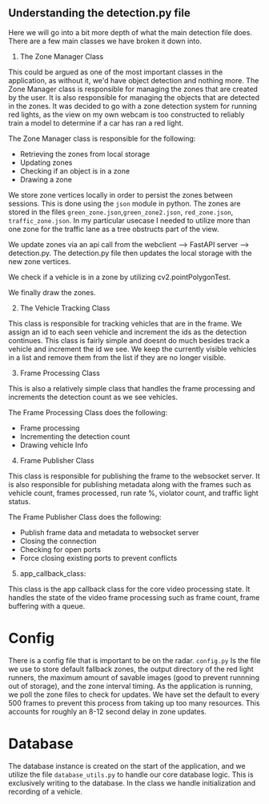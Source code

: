 ## Understanding the detection.py file

Here we will go into a bit more depth of what the main detection file does. There are a few main classes we have broken it down into.

1. The Zone Manager Class

This could be argued as one of the most important classes in the application, as without it, we'd have object detection and nothing more. The Zone Manager class is responsible for managing the zones that are created by the user. It is also responsible for managing the objects that are detected in the zones. It was decided to go with a zone detection system for running red lights, as the view on my own webcam is too constructed to reliably train a model to determine if a car has ran a red light.

The Zone Manager class is responsible for the following:

- Retrieving the zones from local storage
- Updating zones
- Checking if an object is in a zone
- Drawing a zone

We store zone vertices locally in order to persist the zones between sessions. This is done using the `json` module in python. The zones are stored in the files `green_zone.json`,`green_zone2.json`, `red_zone.json`, `traffic_zone.json`. In my particular usecase I needed to utilize more than one zone for the traffic lane as a tree obstructs part of the view.

We update zones via an api call from the webclient --> FastAPI server --> detection.py. The detection.py file then updates the local storage with the new zone vertices.

We check if a vehicle is in a zone by utilizing cv2.pointPolygonTest.

We finally draw the zones.

2. The Vehicle Tracking Class

This class is responsible for tracking vehicles that are in the frame. We assign an id to each seen vehicle and increment the ids as the detection continues. This class is fairly simple and doesnt do much besides track a vehicle and increment the id we see. We keep the currently visible vehicles in a list and remove them from the list if they are no longer visible.

3. Frame Processing Class

This is also a relatively simple class that handles the frame processing and increments the detection count as we see vehicles.

The Frame Processing Class does the following:

- Frame processing
- Incrementing the detection count
- Drawing vehicle Info

4. Frame Publisher Class

This class is responsible for publishing the frame to the websocket server. It is also responsible for publishing metadata along with the frames such as vehicle count, frames processed, run rate %, violator count, and traffic light status.

The Frame Publisher Class does the following:

- Publish frame data and metadata to websocket server
- Closing the connection
- Checking for open ports
- Force closing existing ports to prevent conflicts

5. app_callback_class:

This class is the app callback class for the core video processing state. It handles the state of the video frame processing such as frame count, frame buffering with a queue.

# Config

There is a config file that is important to be on the radar. `config.py` Is the file we use to store default fallback zones, the output directory of the red light runners, the maximum amount of savable images (good to prevent runnning out of storage), and the zone interval timing. As the application is running, we poll the zone files to check for updates. We have set the default to every 500 frames to prevent this process from taking up too many resources. This accounts for roughly an 8-12 second delay in zone updates.

# Database

The database instance is created on the start of the application, and we utilize the file `database_utils.py` to handle our core database logic. This is exclusively writing to the database. In the class we handle initialization and recording of a vehicle.
